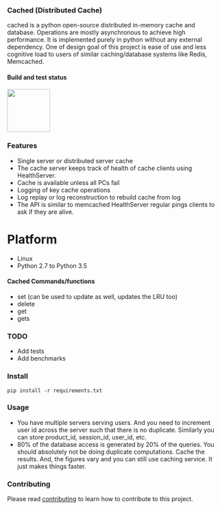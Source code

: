 ### Cached (Distributed Cache)
cached is a python open-source distributed in-memory cache and database.
Operations are mostly asynchronous to achieve high performance.
It is implemented purely in python without any external dependency.
One of design goal of this project is ease of use and less cognitive load to users of
similar caching/database systems like Redis, Memcached.

#### Build and test status
<img src="https://travis-ci.com/wasimusu/dcache.svg?branch=master" width="100">

### Features
- Single server or distributed server cache
- The cache server keeps track of health of cache clients using HealthServer. 
- Cache is available unless all PCs fail
- Logging of key cache operations 
- Log replay or log reconstruction to rebuild cache from log
- The API is similar to memcached
HealthServer regular pings clients to ask if they are alive.

# Platform
* Linux
* Python 2.7 to Python 3.5

#### Cached Commands/functions
- set (can be used to update as well, updates the LRU too)
- delete
- get
- gets

### TODO
- Add tests
- Add benchmarks

### Install
```
pip install -r requirements.txt
```

### Usage
- You have multiple servers serving users.
And you need to increment user id across the server such that there is no duplicate.
Similarly you can store product_id, session_id, user_id, etc.
- 80% of the database access is generated by 20% of the queries. You should absolutely not be doing duplicate computations.
Cache the results. And, the figures vary and you can still use caching service. It just makes things faster.

### Contributing
Please read [contributing](contributing.md) to learn how to contribute to this project.